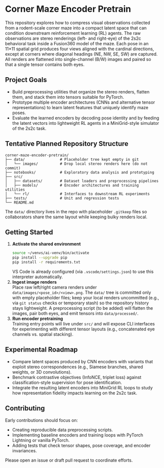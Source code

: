 # Corner Maze Encoder Pretrain

This repository explores how to compress visual observations collected from a rodent-scale corner maze into a compact latent space that can condition downstream reinforcement learning (RL) agents. The raw observations are stereo renderings (left- and right-eye) of the 2s2c behavioral task inside a Fusion360 model of the maze. Each pose in an 11×11 spatial grid produces four views aligned with the cardinal directions, except at corners where diagonal headings (NE, NW, SE, SW) are captured. All renders are flattened into single-channel (B/W) images and paired so that a single tensor contains both eyes.

## Project Goals
- Build preprocessing utilities that organize the stereo renders, flatten them, and stack them into tensors suitable for PyTorch.
- Prototype multiple encoder architectures (CNNs and alternative tensor representations) to learn latent features that uniquely identify maze poses.
- Evaluate the learned encoders by decoding pose identity and by feeding the latent vectors into lightweight RL agents in a MiniGrid-style simulator of the 2s2c task.

## Tentative Planned Repository Structure
```
corner-maze-encoder-pretrain/
├── data/                # Placeholder tree kept empty in git
│   └── images/          # Drop local stereo renders here (do not commit)
├── notebooks/           # Exploratory data analysis and prototyping
├── src/
│   ├── datasets/        # Dataset loaders and preprocessing pipelines
│   ├── models/          # Encoder architectures and training utilities
│   └── rl/              # Interfaces to downstream RL experiments
├── tests/               # Unit and regression tests
└── README.md
```
The `data/` directory lives in the repo with placeholder `.gitkeep` files so collaborators share the same layout while keeping bulky renders local.

## Getting Started
1. **Activate the shared environment**
   ```bash
   source ~/venvs/ai-venv/bin/activate
   pip install --upgrade pip
   pip install -r requirements.txt
   ```
   VS Code is already configured (via `.vscode/settings.json`) to use this interpreter automatically.
2. **Ingest image renders**  
   Place raw left/right camera renders under `data/images/<pose_id>/<view>.png`. The `data/` tree is committed only with empty placeholder files; keep your local renders uncommitted (e.g., via `git status` checks or temporary stash) so the repository history stays lightweight. A preprocessing script (to be added) will flatten the images, pair both eyes, and emit tensors into `data/processed/`.
3. **Run encoder pretraining**  
   Training entry points will live under `src/` and will expose CLI interfaces for experimenting with different tensor layouts (e.g., concatenated eye channels vs. spatial stacking).

## Experimental Roadmap
- Compare latent spaces produced by CNN encoders with variants that exploit stereo correspondences (e.g., Siamese branches, shared weights, or 3D convolutions).
- Benchmark contrastive objectives (InfoNCE, triplet loss) against classification-style supervision for pose identification.
- Integrate the resulting latent encoders into MiniGrid RL loops to study how representation fidelity impacts learning on the 2s2c task.

## Contributing
Early contributions should focus on:
- Creating reproducible data preprocessing scripts.
- Implementing baseline encoders and training loops with PyTorch Lightning or vanilla PyTorch.
- Adding tests that check tensor shapes, pose coverage, and encoder invariances.

Please open an issue or draft pull request to coordinate efforts.
